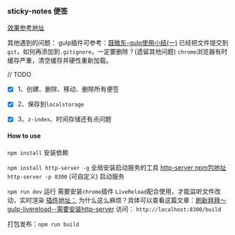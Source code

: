 ### sticky-notes 便签
[效果参考地址](https://webkit.org/demos/sticky-notes/)

其他遇到的问题：
gulp插件可参考：[聂微东-gulp使用小结(一)](http://www.cnblogs.com/Darren_code/p/gulp.html)
已经把文件提交到`git`，如何再添加到`.gitignore`，一定要删除？(遗留其他问题)
`chrome`浏览器有时缓存严重，清空缓存并硬性重新加载。

// TODO

- [x] 1、创建、删除、移动、删除所有便签

- [x] 2、保存到`localstorage`

- [x] 3、`z-index`、时间存储还有点问题

#### How to use
`npm install` 安装依赖

`npm install http-server -g` 全局安装启动服务的工具
[http-server npm包地址](https://www.npmjs.com/package/http-server)
`http-server -p 8300` (可自定义) 启动服务

`npm run dev` 运行
需要安装`chrome`插件 `LiveReload`配合使用，才能监听文件改动，实时渲染
[插件地址：](https://chrome.google.com/webstore/detail/livereload/jnihajbhpnppcggbcgedagnkighmdlei)
为什么这么麻烦？具体可以查看这篇文章：[刷新拜拜～gulp-livereload--需要安装http-server](http://www.cnblogs.com/johnnydan/p/4667905.html)
访问：
`http://localhost:8300/build`

打包发布：`npm run build`